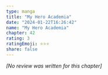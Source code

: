 ```yaml
---
type: manga
title: "My Hero Academia"
date: "2024-01-22T16:26:42"
name: "My Hero Academia"
chapter: 42
rating: 3
ratingEmoji: ⭐️⭐️⭐️
share: false
---
```


_[No review was written for this chapter]_

